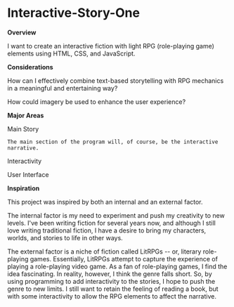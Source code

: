 # Interactive-Story-One

**Overview**

I want to create an interactive fiction with light RPG (role-playing game) elements
using HTML, CSS, and JavaScript. 

**Considerations**

   How can I effectively combine text-based storytelling with RPG mechanics in
   a meaningful and entertaining way?

   How could imagery be used to enhance the user experience?

**Major Areas**

  Main Story 

    The main section of the program will, of course, be the interactive narrative. 

  Interactivity 

  User Interface 

**Inspiration**

This project was inspired by both an internal and an external factor. 

The internal factor is my need to experiment and push my creativity to new levels. 
I've been writing fiction for several years now, and although I still love writing 
traditional fiction, I have a desire to bring my characters, worlds, and stories to 
life in other ways. 

The external factor is a niche of fiction called LitRPGs -- or, literary role-playing 
games. Essentially, LitRPGs attempt to capture the experience of playing a role-playing 
video game. As a fan of role-playing games, I find the idea fascinating. In reality, 
however, I think the genre falls short. So, by using programming to add interactivity 
to the stories, I hope to push the genre to new limits. I still want to retain the 
feeling of reading a book, but with some interactivity to allow the RPG elements to 
affect the narrative. 


